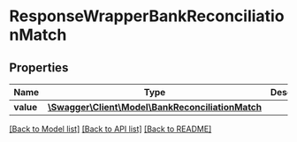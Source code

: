 # ResponseWrapperBankReconciliationMatch

## Properties
Name | Type | Description | Notes
------------ | ------------- | ------------- | -------------
**value** | [**\Swagger\Client\Model\BankReconciliationMatch**](BankReconciliationMatch.md) |  | [optional] 

[[Back to Model list]](../../README.md#documentation-for-models) [[Back to API list]](../../README.md#documentation-for-api-endpoints) [[Back to README]](../../README.md)


